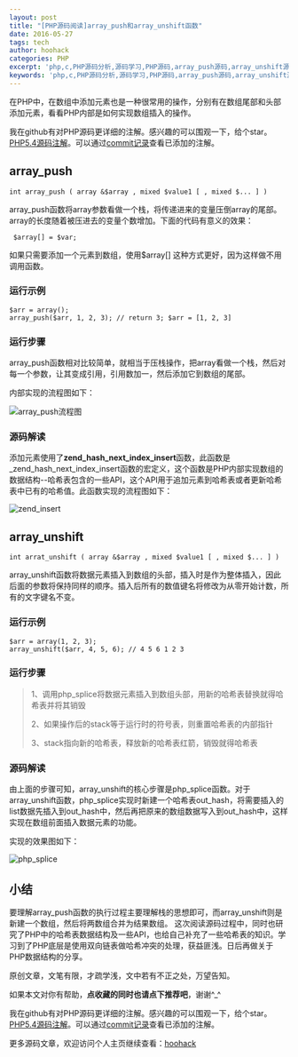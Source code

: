 ```yaml
---
layout: post
title: "[PHP源码阅读]array_push和array_unshift函数"
date: 2016-05-27
tags: tech
author: hoohack
categories: PHP
excerpt: 'php,c,PHP源码分析,源码学习,PHP源码,array_push源码,array_unshift源码,php array_push源码,php array_unshift源码,php源码阅读,PHP源码阅读'
keywords: 'php,c,PHP源码分析,源码学习,PHP源码,array_push源码,array_unshift源码,php array_push源码,php array_unshift源码,php源码阅读,PHP源码阅读'
---
```


在PHP中，在数组中添加元素也是一种很常用的操作，分别有在数组尾部和头部添加元素，看看PHP内部是如何实现数组插入的操作。


我在github有对PHP源码更详细的注解。感兴趣的可以围观一下，给个star。[PHP5.4源码注解](https://github.com/read-php-src/read-php-src)。可以通过[commit记录](https://github.com/read-php-src/read-php-src/commits/master)查看已添加的注解。
 
## array_push

    int array_push ( array &$array , mixed $value1 [ , mixed $... ] )

array_push函数将array参数看做一个栈，将传递进来的变量压倒array的尾部。array的长度随着被压进去的变量个数增加。下面的代码有意义的效果：

     $array[] = $var; 



如果只需要添加一个元素到数组，使用$array[] 这种方式更好，因为这样做不用调用函数。

### 运行示例

    $arr = array();
    array_push($arr, 1, 2, 3); // return 3; $arr = [1, 2, 3]

### 运行步骤

array_push函数相对比较简单，就相当于压栈操作，把array看做一个栈，然后对每一个参数，让其变成引用，引用数加一，然后添加它到数组的尾部。

内部实现的流程图如下：

![array_push流程图](http://7u2eqw.com1.z0.glb.clouddn.com/array_push.png)

### 源码解读

添加元素使用了**zend_hash_next_index_insert**函数，此函数是_zend_hash_next_index_insert函数的宏定义，这个函数是PHP内部实现数组的数据结构--哈希表包含的一些API，这个API用于追加元素到哈希表或者更新哈希表中已有的哈希值。此函数实现的流程图如下：

![zend_insert](http://7u2eqw.com1.z0.glb.clouddn.com/zend_insert.png)


## array_unshift

    int arrat_unshift ( array &$array , mixed $value1 [ , mixed $... ] )

array_unshift函数将数据元素插入到数组的头部，插入时是作为整体插入，因此后面的参数将保持同样的顺序。插入后所有的数值键名将修改为从零开始计数，所有的文字键名不变。

### 运行示例

    $arr = array(1, 2, 3);
    array_unshift($arr, 4, 5, 6); // 4 5 6 1 2 3

### 运行步骤

> 1、调用php_splice将数据元素插入到数组头部，用新的哈希表替换就得哈希表并将其销毁
> 
> 2、如果操作后的stack等于运行时的符号表，则重置哈希表的内部指针
> 
> 3、stack指向新的哈希表，释放新的哈希表红箭，销毁就得哈希表

### 源码解读

由上面的步骤可知，array_unshift的核心步骤是php_splice函数。对于array_unshift函数，php_splice实现时新建一个哈希表out_hash，将需要插入的list数据先插入到out_hash中，然后再把原来的数组数据写入到out_hash中，这样实现在数组前面插入数据元素的功能。

实现的效果图如下：

![php_splice](http://7u2eqw.com1.z0.glb.clouddn.com/php_splice.png)

## 小结

要理解array_push函数的执行过程主要理解栈的思想即可，而array_unshift则是新建一个数组，然后将两数组合并为结果数组。
这次阅读源码过程中，同时也研究了PHP中的哈希表数据结构及一些API，也给自己补充了一些哈希表的知识。学习到了PHP底层是使用双向链表做哈希冲突的处理，获益匪浅。日后再做关于PHP数据结构的分享。

 
原创文章，文笔有限，才疏学浅，文中若有不正之处，万望告知。

如果本文对你有帮助，**点收藏的同时也请点下推荐吧**，谢谢^_^

 

我在github有对PHP源码更详细的注解。感兴趣的可以围观一下，给个star。[PHP5.4源码注解](https://github.com/read-php-src/read-php-src)。可以通过[commit记录](https://github.com/read-php-src/read-php-src/commits/master)查看已添加的注解。


更多源码文章，欢迎访问个人主页继续查看：[hoohack](https://www.hoohack.me)
